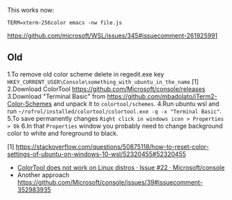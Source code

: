 This works now:


`TERM=xterm-256color emacs -nw file.js`

https://github.com/microsoft/WSL/issues/345#issuecomment-261925991

## Old

1.To remove old color scheme delete in regedit.exe key `HKEY_CURRENT_USER\Console\something_with_ubuntu_in_the_name` [1]
2.Download ColorTool https://github.com/Microsoft/console/releases
3.Download "Terminal Basic" from https://github.com/mbadolato/iTerm2-Color-Schemes and unpack it to `colortool/schemes`.
4.Run ubuntu wsl and run `~/rofrol/installed/colortool/colortool.exe -q -x "Terminal Basic"`.
5.To save permanently changes `Right click in windows icon > Properties > Ok`
6.In that `Properties` window you probably need to change background color to white and foreground to black.


[1] https://stackoverflow.com/questions/50875118/how-to-reset-color-settings-of-ubuntu-on-windows-10-wsl/52320455#52320455

- [ColorTool does not work on Linux distros · Issue #22 · Microsoft/console](https://github.com/Microsoft/console/issues/22#issuecomment-441668975)
- Another approach https://github.com/Microsoft/console/issues/39#issuecomment-352983935

